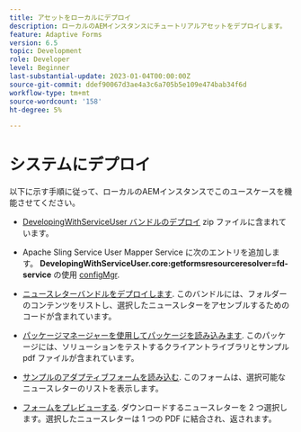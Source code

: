 ```yaml
---
title: アセットをローカルにデプロイ
description: ローカルのAEMインスタンスにチュートリアルアセットをデプロイします。
feature: Adaptive Forms
version: 6.5
topic: Development
role: Developer
level: Beginner
last-substantial-update: 2023-01-04T00:00:00Z
source-git-commit: ddef90067d3ae4a3c6a705b5e109e474bab34f6d
workflow-type: tm+mt
source-wordcount: '158'
ht-degree: 5%

---
```


# システムにデプロイ

以下に示す手順に従って、ローカルのAEMインスタンスでこのユースケースを機能させてください。

* [DevelopingWithServiceUser バンドルのデプロイ](https://experienceleague.adobe.com/docs/experience-manager-learn/assets/developingwithserviceuser.zip) zip ファイルに含まれています。

* Apache Sling Service User Mapper Service に次のエントリを追加します。 **DevelopingWithServiceUser.core:getformsresourceresolver=fd-service** の使用 [configMgr](http://localhost:4502/system/console/configMgr).

* [ニュースレターバンドルをデプロイします](assets/Newsletters.core-1.0.0-SNAPSHOT.jar). このバンドルには、フォルダーのコンテンツをリストし、選択したニュースレターをアセンブルするためのコードが含まれています。

* [パッケージマネージャーを使用してパッケージを読み込みます](assets/newsletter.zip). このパッケージには、ソリューションをテストするクライアントライブラリとサンプル pdf ファイルが含まれています。

* [サンプルのアダプティブフォームを読み込む](assets/sample-adaptive-form.zip). このフォームは、選択可能なニュースレターのリストを表示します。

* [フォームをプレビューする](http://localhost:4502/content/dam/formsanddocuments/downloadarchivednewsletters/jcr:content?wcmmode=disabled).
ダウンロードするニュースレターを 2 つ選択します。選択したニュースレターは 1 つの PDF に結合され、返されます。




